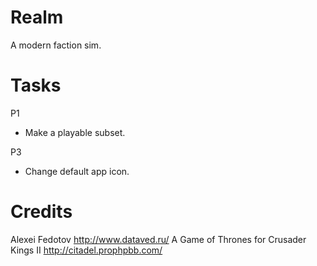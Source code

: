 # Realm
A modern faction sim.

# Tasks
P1
* Make a playable subset.

P3
* Change default app icon.


# Credits
Alexei Fedotov http://www.dataved.ru/
A Game of Thrones for Crusader Kings II http://citadel.prophpbb.com/


